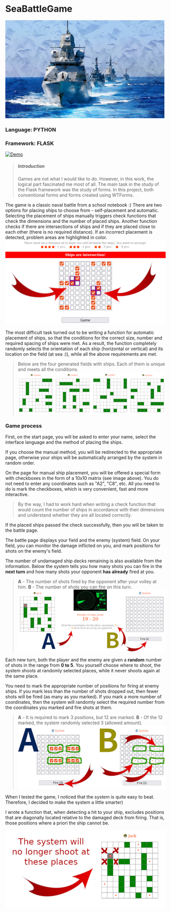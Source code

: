# SeaBattleGame

![SeaBattleGame](/static/img/ships.jpg)

### Language: PYTHON
### Framework: FLASK

[![Demo](/static/img/demo.png)](https://sea-battle-game-flask.herokuapp.com/)

> ##### Introduction
> Games are not what I would like to do. However, in this work, the logical part fascinated me most of all. The main task in the study of the Flask framework was the study of forms. In this project, both conventional forms and forms created using WTForms.

The game is a classic naval battle from a school notebook :)
There are two options for placing ships to choose from - self-placement and automatic. Selecting the placement of ships manually triggers check functions that check the dimensions and the number of placed ships. Another function checks if there are intersections of ships and if they are placed close to each other (there is no required distance). If an incorrect placement is detected, problem areas are highlighted in color.
![SeaBattleGame](/static/img_readme/inters.jpg)

The most difficult task turned out to be writing a function for automatic placement of ships, so that the conditions for the correct size, number and required spacing of ships were met. As a result, the function completely randomly selects the orientation of each ship (horizontal or vertical) and its location on the field (at sea :)), while all the above requirements are met.
> Below are the four generated fields with ships. Each of them is unique and meets all the conditions.
![SeaBattleGame](/static/img_readme/rand.jpg)

### Game process

First, on the start page, you will be asked to enter your name, select the interface language and the method of placing the ships.

If you choose the manual method, you will be redirected to the appropriate page, otherwise your ships will be automatically arranged by the system in random order.

On the page for manual ship placement, you will be offered a special form with checkboxes in the form of a 10x10 matrix (see image above). You do not need to enter any coordinates such as "A2", "C8", etc. All you need to do is mark the checkboxes, which is very convenient, fast and more interactive.

> By the way, I had to work hard when writing a check function that would count the number of ships in accordance with their dimensions and understand whether they are all located correctly.

If the placed ships passed the check successfully, then you will be taken to the battle page.

The battle page displays your field and the enemy (system) field. On your field, you can monitor the damage inflicted on you, and mark positions for shots on the enemy's field.

The number of undamaged ship decks remaining is also available from the information. Below the system tells you how many shots you can fire in the **next turn** and how many shots your opponent **has already** fired at you.

> **A** - The number of shots fired by the opponent after your volley at him.
> **B** - The number of shots you can fire on this turn.
> ![SeaBattleGame](/static/img_readme/ab.jpg)

Each new turn, both the player and the enemy are given a **random** number of shots in the range from **0 to 5**. You yourself choose where to shoot, the system shoots at randomly selected places, while it never shoots again at the same place.

You need to mark the appropriate number of positions for firing at enemy ships. If you mark less than the number of shots dropped out, then fewer shots will be fired (as many as you marked). If you mark a more number of coordinates, then the system will randomly select the required number from the coordinates you marked and fire shots at them.

> **A** - It is required to mark 3 positions, but 12 are marked.
> **B** - Of the 12 marked, the system randomly selected 3 (allowed amount).
> ![SeaBattleGame](/static/img_readme/more.jpg)

When I tested the game, I noticed that the system is quite easy to beat. Therefore, I decided to make the system a little smarter)

I wrote a function that, when detecting a hit to your ship, excludes positions that are diagonally located relative to the damaged deck from firing. That is, those positions where a priori the ship cannot be.

![SeaBattleGame](/static/img_readme/not_shoot.jpg)
